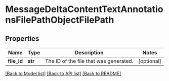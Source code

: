 # MessageDeltaContentTextAnnotationsFilePathObjectFilePath

## Properties
Name | Type | Description | Notes
------------ | ------------- | ------------- | -------------
**file_id** | **str** | The ID of the file that was generated. | [optional] 

[[Back to Model list]](../README.md#documentation-for-models) [[Back to API list]](../README.md#documentation-for-api-endpoints) [[Back to README]](../README.md)

